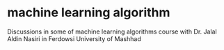 # machine learning algorithm
 Discussions in some of machine learning algorithms course with Dr. Jalal Aldin Nasiri in Ferdowsi University of Mashhad
